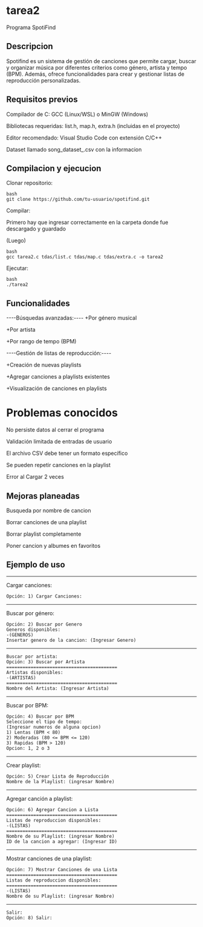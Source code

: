# tarea2
Programa SpotiFind

## Descripcion
Spotifind es un sistema de gestión de canciones que permite cargar, buscar y organizar música por diferentes criterios como género, artista y tempo (BPM). Además, ofrece funcionalidades para crear y gestionar listas de reproducción personalizadas.

## Requisitos previos
Compilador de C: GCC (Linux/WSL) o MinGW (Windows)

Bibliotecas requeridas: list.h, map.h, extra.h (incluidas en el proyecto)

Editor recomendado: Visual Studio Code con extensión C/C++

Dataset llamado song_dataset_.csv con la informacion

## Compilacion y ejecucion 

Clonar repositorio:
```
bash
git clone https://github.com/tu-usuario/spotifind.git
```
Compilar:

Primero hay que ingresar correctamente en la carpeta donde fue descargado y guardado

(Luego)
```
bash
gcc tarea2.c tdas/list.c tdas/map.c tdas/extra.c -o tarea2
```
Ejecutar:
```
bash
./tarea2
```
## Funcionalidades
----Búsquedas avanzadas:----
+Por género musical

+Por artista

+Por rango de tempo (BPM)

----Gestión de listas de reproducción:----

+Creación de nuevas playlists

+Agregar canciones a playlists existentes

+Visualización de canciones en playlists

# Problemas conocidos
No persiste datos al cerrar el programa

Validación limitada de entradas de usuario

El archivo CSV debe tener un formato específico

Se pueden repetir canciones en la playlist

Error al Cargar 2 veces

## Mejoras planeadas
Busqueda por nombre de cancion

Borrar canciones de una playlist

Borrar playlist completamente 

Poner cancion y albumes en favoritos

## Ejemplo de uso
-------------------------------------------------------------------------
Cargar canciones:
```
Opción: 1) Cargar Canciones:
```
-------------------------------------------------------------------------
Buscar por género:
```
Opción: 2) Buscar por Genero
Generos disponibles:
-(GENEROS)
Insertar genero de la cancion: (Ingresar Genero)
```
-------------------------------------------------------------------------
```
Buscar por artista:
Opción: 3) Buscar por Artista
=========================================
Artistas disponibles:
-(ARTISTAS)
=========================================
Nombre del Artista: (Ingresar Artista)
```
-------------------------------------------------------------------------
Buscar por BPM:
```
Opción: 4) Buscar por BPM
Seleccione el tipo de tempo:
(Ingresar numeros de alguna opcion)
1) Lentas (BPM < 80)
2) Moderadas (80 <= BPM <= 120)
3) Rapidas (BPM > 120)
Opcion: 1, 2 o 3
```
-------------------------------------------------------------------------

Crear playlist:
```
Opción: 5) Crear Lista de Reproducción
Nombre de la Playlist: (ingresar Nombre)
```
-------------------------------------------------------------------------
Agregar canción a playlist:
```
Opción: 6) Agregar Cancion a Lista
=========================================
Listas de reproduccion disponibles:
-(LISTAS)
=========================================
Nombre de su Playlist: (ingresar Nombre)
ID de la cancion a agregar: (Ingresar ID)
```
------------------------------------------------------------------------
Mostrar canciones de una playlist:
```
Opción: 7) Mostrar Canciones de una Lista  
=========================================
Listas de reproduccion disponibles:
=========================================
-(LISTAS)
Nombre de su Playlist: (ingresar Nombre)
```
-------------------------------------------------------------------------
```
Salir:
Opción: 8) Salir:
```
